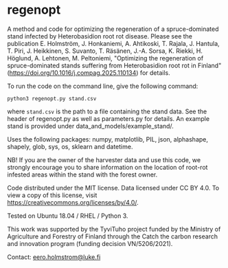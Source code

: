 # regenopt

A method and code for optimizing the regeneration of a spruce-dominated stand infected by Heterobasidion root rot disease. Please see the publication E. Holmström, J. Honkaniemi, A. Ahtikoski, T. Rajala, J. Hantula, T. Piri, J. Heikkinen, S. Suvanto, T. Räsänen, J.-A. Sorsa, K. Riekki, H. Höglund, A. Lehtonen, M. Peltoniemi, "Optimizing the regeneration of spruce-dominated stands suffering from Heterobasidion root rot in Finland" (https://doi.org/10.1016/j.compag.2025.110134) for details.

To run the code on the command line, give the following command:

`python3 regenopt.py stand.csv`

where `stand.csv` is the path to a file containing the stand data. See the header of regenopt.py as well as parameters.py for details. An example stand is provided under data_and_models/example_stand/.

Uses the following packages: numpy, matplotlib, PIL, json, alphashape, shapely, glob, sys, os, sklearn and datetime.

NB! If you are the owner of the harvester data and use this code, we strongly encourage you to share information on the location of root-rot infested areas within the stand with the forest owner.

Code distributed under the MIT license. Data licensed under CC BY 4.0. To view a copy of this license, visit https://creativecommons.org/licenses/by/4.0/.

Tested on Ubuntu 18.04 / RHEL / Python 3.

This work was supported by the TyviTuho project funded by the Ministry of Agriculture and Forestry of Finland through the Catch the carbon research and innovation program (funding decision VN/5206/2021).

Contact: eero.holmstrom@luke.fi
